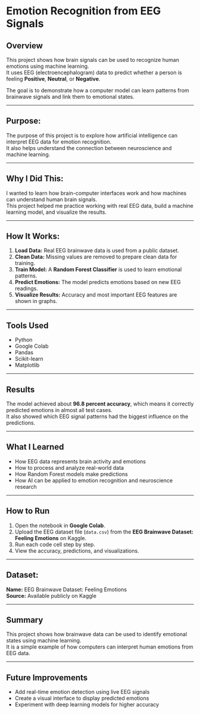 # **Emotion Recognition from EEG Signals**

## **Overview**
This project shows how brain signals can be used to recognize human emotions using machine learning.  
It uses EEG (electroencephalogram) data to predict whether a person is feeling **Positive**, **Neutral**, or **Negative**.  

The goal is to demonstrate how a computer model can learn patterns from brainwave signals and link them to emotional states.

---

## **Purpose:**
The purpose of this project is to explore how artificial intelligence can interpret EEG data for emotion recognition.  
It also helps understand the connection between neuroscience and machine learning.

---

## **Why I Did This:**
I wanted to learn how brain-computer interfaces work and how machines can understand human brain signals.  
This project helped me practice working with real EEG data, build a machine learning model, and visualize the results.

---

## **How It Works:**
1. **Load Data:** Real EEG brainwave data is used from a public dataset.  
2. **Clean Data:** Missing values are removed to prepare clean data for training.  
3. **Train Model:** A **Random Forest Classifier** is used to learn emotional patterns.  
4. **Predict Emotions:** The model predicts emotions based on new EEG readings.  
5. **Visualize Results:** Accuracy and most important EEG features are shown in graphs.

---

## **Tools Used**
- Python  
- Google Colab  
- Pandas  
- Scikit-learn  
- Matplotlib  

---

## **Results**
The model achieved about **96.8 percent accuracy**, which means it correctly predicted emotions in almost all test cases.  
It also showed which EEG signal patterns had the biggest influence on the predictions.

---

## **What I Learned**
- How EEG data represents brain activity and emotions  
- How to process and analyze real-world data  
- How Random Forest models make predictions  
- How AI can be applied to emotion recognition and neuroscience research  

---

## **How to Run**
1. Open the notebook in **Google Colab**.  
2. Upload the EEG dataset file (`data.csv`) from the **EEG Brainwave Dataset: Feeling Emotions** on Kaggle.  
3. Run each code cell step by step.  
4. View the accuracy, predictions, and visualizations.  

---

## **Dataset:**
**Name:** EEG Brainwave Dataset: Feeling Emotions  
**Source:** Available publicly on Kaggle  

---

## **Summary**
This project shows how brainwave data can be used to identify emotional states using machine learning.  
It is a simple example of how computers can interpret human emotions from EEG data.

---

## **Future Improvements**
- Add real-time emotion detection using live EEG signals  
- Create a visual interface to display predicted emotions  
- Experiment with deep learning models for higher accuracy  
